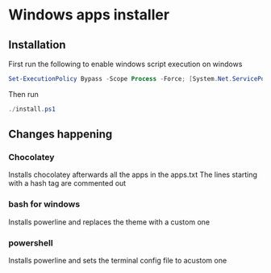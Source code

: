 # Windows apps installer

## Installation

First run the following to enable windows script execution on windows

```powershell
Set-ExecutionPolicy Bypass -Scope Process -Force; [System.Net.ServicePointManager]::SecurityProtocol = [System.Net.ServicePointManager]::SecurityProtocol -bor 3072;
```

Then run

```powershell
./install.ps1
```

## Changes happening

### Chocolatey

Installs chocolatey afterwards all the apps in the apps.txt
The lines starting with a hash tag are commented out

### bash for windows

Installs powerline and replaces the theme with a custom one

### powershell

Installs powerline and sets the terminal config file to acustom one
